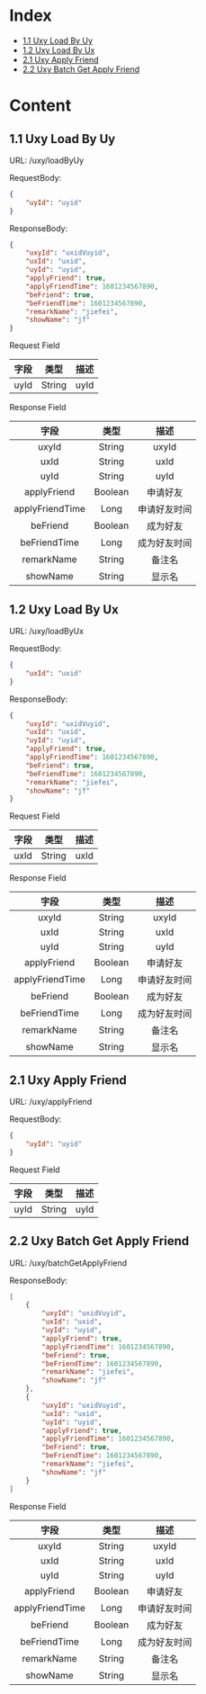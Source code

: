 # Index

* [1.1 Uxy Load By Uy](##-1.1-Uxy-Load-By-Uy)
* [1.2 Uxy Load By Ux](##-1.2-Uxy-Load-By-Ux)
* [2.1 Uxy Apply Friend](##-2.1-Uxy-Apply-Friend)
* [2.2 Uxy Batch Get Apply Friend](##-2.2-Uxy-Batch-Get-Apply-Friend)

# Content


## 1.1 Uxy Load By Uy

URL: /uxy/loadByUy  

RequestBody:  
```json
{
    "uyId": "uyid"
}
```

ResponseBody:  
```json
{
    "uxyId": "uxidVuyid",
    "uxId": "uxid",
    "uyId": "uyid",
    "applyFriend": true,
    "applyFriendTime": 1601234567890,
    "beFriend": true,
    "beFriendTime": 1601234567890,
    "remarkName": "jiefei",
    "showName": "jf"
}
```

Request Field  

| 字段     |     类型 |   描述   | 
| :--------------: | :--------:| :------: |
|  uyId  |  String  |  uyId   |

Response Field  

| 字段     |     类型 |   描述   | 
| :--------------: | :--------:| :------: |
|  uxyId  |  String  |  uxyId   |
|  uxId  |  String  |  uxId   |
|  uyId  |  String  |  uyId   |
|  applyFriend  |  Boolean  |  申请好友   |
|  applyFriendTime  |  Long  |  申请好友时间   |
|  beFriend  |  Boolean  |  成为好友   |
|  beFriendTime  |  Long  |  成为好友时间   |
|  remarkName  |  String  |  备注名   |
|  showName  |  String  |  显示名   |

## 1.2 Uxy Load By Ux

URL: /uxy/loadByUx  

RequestBody:  
```json
{
    "uxId": "uxid"
}
```

ResponseBody:  
```json
{
    "uxyId": "uxidVuyid",
    "uxId": "uxid",
    "uyId": "uyid",
    "applyFriend": true,
    "applyFriendTime": 1601234567890,
    "beFriend": true,
    "beFriendTime": 1601234567890,
    "remarkName": "jiefei",
    "showName": "jf"
}
```

Request Field  

| 字段     |     类型 |   描述   | 
| :--------------: | :--------:| :------: |
|  uxId  |  String  |  uxId   |

Response Field  

| 字段     |     类型 |   描述   | 
| :--------------: | :--------:| :------: |
|  uxyId  |  String  |  uxyId   |
|  uxId  |  String  |  uxId   |
|  uyId  |  String  |  uyId   |
|  applyFriend  |  Boolean  |  申请好友   |
|  applyFriendTime  |  Long  |  申请好友时间   |
|  beFriend  |  Boolean  |  成为好友   |
|  beFriendTime  |  Long  |  成为好友时间   |
|  remarkName  |  String  |  备注名   |
|  showName  |  String  |  显示名   |

## 2.1 Uxy Apply Friend

URL: /uxy/applyFriend  

RequestBody:  
```json
{
    "uyId": "uyid"
}
```

Request Field  

| 字段     |     类型 |   描述   | 
| :--------------: | :--------:| :------: |
|  uyId  |  String  |  uyId   |

## 2.2 Uxy Batch Get Apply Friend

URL: /uxy/batchGetApplyFriend  

ResponseBody:  
```json
[
    {
        "uxyId": "uxidVuyid",
        "uxId": "uxid",
        "uyId": "uyid",
        "applyFriend": true,
        "applyFriendTime": 1601234567890,
        "beFriend": true,
        "beFriendTime": 1601234567890,
        "remarkName": "jiefei",
        "showName": "jf"
    },
    {
        "uxyId": "uxidVuyid",
        "uxId": "uxid",
        "uyId": "uyid",
        "applyFriend": true,
        "applyFriendTime": 1601234567890,
        "beFriend": true,
        "beFriendTime": 1601234567890,
        "remarkName": "jiefei",
        "showName": "jf"
    }
]
```

Response Field  

| 字段     |     类型 |   描述   | 
| :--------------: | :--------:| :------: |
|  uxyId  |  String  |  uxyId   |
|  uxId  |  String  |  uxId   |
|  uyId  |  String  |  uyId   |
|  applyFriend  |  Boolean  |  申请好友   |
|  applyFriendTime  |  Long  |  申请好友时间   |
|  beFriend  |  Boolean  |  成为好友   |
|  beFriendTime  |  Long  |  成为好友时间   |
|  remarkName  |  String  |  备注名   |
|  showName  |  String  |  显示名   |
